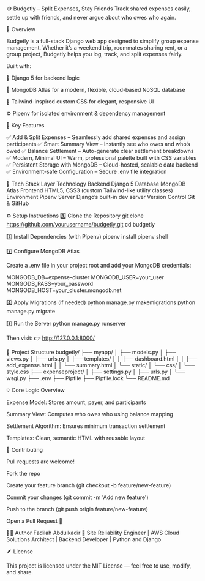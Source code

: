 🪙 Budgetly – Split Expenses, Stay Friends
Track shared expenses easily, settle up with friends, and never argue about who owes who again.

🌟 Overview

Budgetly is a full-stack Django web app designed to simplify group expense management. Whether it’s a weekend trip, roommates sharing rent, or a group project, Budgetly helps you log, track, and split expenses fairly.

Built with:

🐍 Django 5 for backend logic

🍃 MongoDB Atlas for a modern, flexible, cloud-based NoSQL database

🎨 Tailwind-inspired custom CSS for elegant, responsive UI

⚙️ Pipenv for isolated environment & dependency management

🚀 Key Features

✅ Add & Split Expenses – Seamlessly add shared expenses and assign participants
✅ Smart Summary View – Instantly see who owes and who’s owed
✅ Balance Settlement – Auto-generate clear settlement breakdowns
✅ Modern, Minimal UI – Warm, professional palette built with CSS variables
✅ Persistent Storage with MongoDB – Cloud-hosted, scalable data backend
✅ Environment-safe Configuration – Secure .env file integration

🧠 Tech Stack
Layer	Technology
Backend	Django 5
Database	MongoDB Atlas
Frontend	HTML5, CSS3 (custom Tailwind-like utility classes)
Environment	Pipenv
Server	Django’s built-in dev server
Version Control	Git & GitHub

⚙️ Setup Instructions
1️⃣ Clone the Repository
git clone https://github.com/yourusername/budgetly.git
cd budgetly

2️⃣ Install Dependencies (with Pipenv)
pipenv install
pipenv shell

3️⃣ Configure MongoDB Atlas

Create a .env file in your project root and add your MongoDB credentials:

MONGODB_DB=expense-cluster
MONGODB_USER=your_user
MONGODB_PASS=your_password
MONGODB_HOST=your_cluster.mongodb.net

4️⃣ Apply Migrations (if needed)
python manage.py makemigrations
python manage.py migrate

5️⃣ Run the Server
python manage.py runserver


Then visit:
👉 http://127.0.0.1:8000/

📁 Project Structure
budgetly/
├── myapp/
│   ├── models.py
│   ├── views.py
│   ├── urls.py
│   ├── templates/
│   │   ├── dashboard.html
│   │   ├── add_expense.html
│   │   └── summary.html
│   └── static/
│       └── css/
│           └── style.css
├── expenseproject/
│   ├── settings.py
│   ├── urls.py
│   └── wsgi.py
├── .env
├── Pipfile
├── Pipfile.lock
└── README.md

💡 Core Logic Overview

Expense Model: Stores amount, payer, and participants

Summary View: Computes who owes who using balance mapping

Settlement Algorithm: Ensures minimum transaction settlement

Templates: Clean, semantic HTML with reusable layout


🤝 Contributing

Pull requests are welcome!

Fork the repo

Create your feature branch (git checkout -b feature/new-feature)

Commit your changes (git commit -m 'Add new feature')

Push to the branch (git push origin feature/new-feature)

Open a Pull Request 🚀

🧑‍💻 Author
Fadilah Abdulkadir
💼 Site Reliability Engineer | AWS Cloud Solutions Architect | Backend Developer | Python and Django


🪶 License

This project is licensed under the MIT License — feel free to use, modify, and share.
